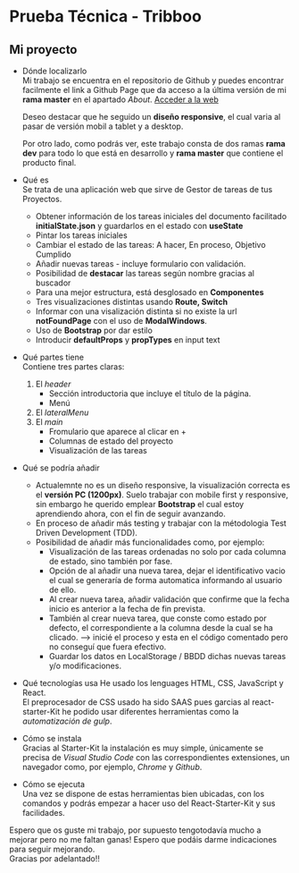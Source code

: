 # Prueba Técnica - Tribboo

## Mi proyecto

- Dónde localizarlo  
   Mi trabajo se encuentra en el repositorio de Github y puedes encontrar facilmente el link a Github Page que da acceso a la última versión de mi **rama master** en el apartado _About_. [Acceder a la web](https://github.com/JuditAldeguer/Tribboo.git)

  Deseo destacar que he seguido un **diseño responsive**, el cual varia al pasar de versión mobil a tablet y a desktop.

  Por otro lado, como podrás ver, este trabajo consta de dos ramas **rama dev** para todo lo que está en desarrollo y **rama master** que contiene el producto final.

- Qué es  
  Se trata de una aplicación web que sirve de Gestor de tareas de tus Proyectos.

  - Obtener información de los tareas iniciales del documento facilitado **initialState.json** y guardarlos en el estado con **useState**
  - Pintar los tareas iniciales
  - Cambiar el estado de las tareas: A hacer, En proceso, Objetivo Cumplido
  - Añadir nuevas tareas - incluye formulario con validación.
  - Posibilidad de **destacar** las tareas según nombre gracias al buscador
  - Para una mejor estructura, está desglosado en **Componentes**
  - Tres visualizaciones distintas usando **Route, Switch**
  - Informar con una visalización distinta si no existe la url **notFoundPage** con el uso de **ModalWindows**.
  - Uso de **Bootstrap** por dar estilo 
  - Introducir **defaultProps** y **propTypes** en input text


- Qué partes tiene  
  Contiene tres partes claras:

  1. El _header_
     - Sección introductoria que incluye el título de la página.
     - Menú
  2. El _lateralMenu_
  3. El _main_
     - Fromulario que aparece al clicar en +
     - Columnas de estado del proyecto
     - Visualización de las tareas

- Qué se podría añadir  
  - Actualemnte no es un diseño responsive, la visualización correcta es el **versión PC (1200px)**. Suelo trabajar con mobile first y responsive, sin embargo he querido emplear **Bootstrap** el cual estoy aprendiendo ahora, con el fin de seguir avanzando.
  - En proceso de añadir más testing y trabajar con la métodologia Test Driven Development (TDD).
  - Posibilidad de añadir más funcionalidades como, por ejemplo:
      - Visualización de las tareas ordenadas no solo por cada columna de estado, sino también por fase.
      - Opción de al añadir una nueva tarea, dejar el identificativo vacio el cual se generaría de forma automatica informando al usuario de ello.
      - Al crear nueva tarea, añadir validación que confirme que la fecha inicio es anterior a la fecha de fin prevista.
      - También al crear nueva tarea, que conste como estado por defecto, el correspondiente a la columna desde la cual se ha clicado. --> inicié el proceso y esta en el código comentado pero no conseguí que fuera efectivo. 
      - Guardar los datos en LocalStorage / BBDD dichas nuevas tareas y/o modificaciones. 


- Qué tecnologías usa
  He usado los lenguages HTML, CSS, JavaScript y React.  
  El preprocesador de CSS usado ha sido SAAS pues garcias al react-starter-Kit he podido usar diferentes herramientas como la _automatización de gulp_.

- Cómo se instala  
  Gracias al Starter-Kit la instalación es muy simple, únicamente se precisa de _Visual Studio Code_ con las correspondientes extensiones, un navegador como, por ejemplo, _Chrome_ y _Github_.

- Cómo se ejecuta  
  Una vez se dispone de estas herramientas bien ubicadas, con los comandos <npm install> y <npm start> podrás empezar a hacer uso del React-Starter-Kit y sus facilidades.

Espero que os guste mi trabajo, por supuesto tengotodavía mucho a mejorar pero no me faltan ganas! Espero que podáis darme indicaciones para seguir mejorando.  
Gracias por adelantado!!